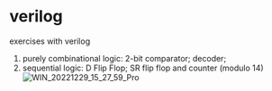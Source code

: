 # verilog
exercises with verilog
1. purely combinational logic: 
    2-bit comparator; 
    decoder;
2. sequential logic: 
    D Flip Flop;
    SR flip flop and counter (modulo 14)
![WIN_20221229_15_27_59_Pro](https://user-images.githubusercontent.com/74224539/210017080-51f3bca1-e999-4212-970f-3931abd535ed.jpg)
